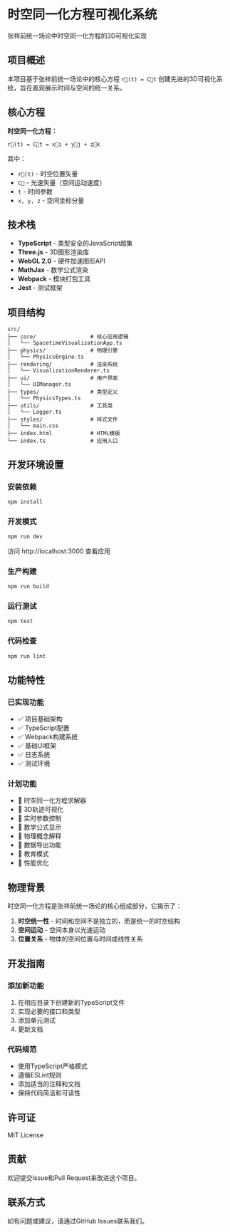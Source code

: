 # 时空同一化方程可视化系统

张祥前统一场论中时空同一化方程的3D可视化实现

## 项目概述

本项目基于张祥前统一场论中的核心方程 `r⃗(t) = C⃗t` 创建先进的3D可视化系统，旨在直观展示时间与空间的统一关系。

## 核心方程

**时空同一化方程：**
```
r⃗(t) = C⃗t = x⃗i + y⃗j + z⃗k
```

其中：
- `r⃗(t)` - 时空位置矢量
- `C⃗` - 光速矢量（空间运动速度）
- `t` - 时间参数
- `x, y, z` - 空间坐标分量

## 技术栈

- **TypeScript** - 类型安全的JavaScript超集
- **Three.js** - 3D图形渲染库
- **WebGL 2.0** - 硬件加速图形API
- **MathJax** - 数学公式渲染
- **Webpack** - 模块打包工具
- **Jest** - 测试框架

## 项目结构

```
src/
├── core/                 # 核心应用逻辑
│   └── SpacetimeVisualizationApp.ts
├── physics/              # 物理引擎
│   └── PhysicsEngine.ts
├── rendering/            # 渲染系统
│   └── VisualizationRenderer.ts
├── ui/                   # 用户界面
│   └── UIManager.ts
├── types/                # 类型定义
│   └── PhysicsTypes.ts
├── utils/                # 工具类
│   └── Logger.ts
├── styles/               # 样式文件
│   └── main.css
├── index.html            # HTML模板
└── index.ts              # 应用入口
```

## 开发环境设置

### 安装依赖

```bash
npm install
```

### 开发模式

```bash
npm run dev
```

访问 http://localhost:3000 查看应用

### 生产构建

```bash
npm run build
```

### 运行测试

```bash
npm test
```

### 代码检查

```bash
npm run lint
```

## 功能特性

### 已实现功能

- ✅ 项目基础架构
- ✅ TypeScript配置
- ✅ Webpack构建系统
- ✅ 基础UI框架
- ✅ 日志系统
- ✅ 测试环境

### 计划功能

- 🔄 时空同一化方程求解器
- 🔄 3D轨迹可视化
- 🔄 实时参数控制
- 🔄 数学公式显示
- 🔄 物理概念解释
- 🔄 数据导出功能
- 🔄 教育模式
- 🔄 性能优化

## 物理背景

时空同一化方程是张祥前统一场论的核心组成部分，它揭示了：

1. **时空统一性** - 时间和空间不是独立的，而是统一的时空结构
2. **空间运动** - 空间本身以光速运动
3. **位置关系** - 物体的空间位置与时间成线性关系

## 开发指南

### 添加新功能

1. 在相应目录下创建新的TypeScript文件
2. 实现必要的接口和类型
3. 添加单元测试
4. 更新文档

### 代码规范

- 使用TypeScript严格模式
- 遵循ESLint规则
- 添加适当的注释和文档
- 保持代码简洁和可读性

## 许可证

MIT License

## 贡献

欢迎提交Issue和Pull Request来改进这个项目。

## 联系方式

如有问题或建议，请通过GitHub Issues联系我们。